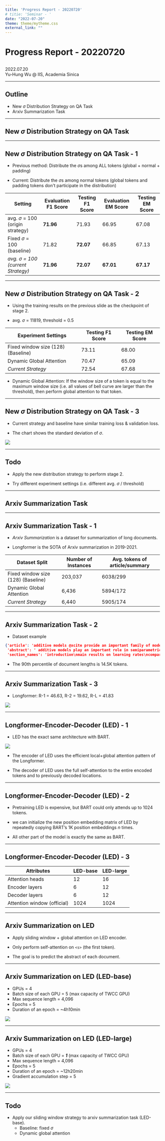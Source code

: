 ```yaml
---
title: 'Progress Report - 20220720'
# titie: 'Seminar - '
date: "2022-07-20"
theme: theme/mytheme.css
external_link: ""
---
```


# Progress Report - 20220720 <!-- .element: class="title" -->
##  <!-- .element: class="subtitle" -->

<div class="title-name">
2022.07.20 <br>
Yu-Hung Wu @ IIS, Academia Sinica
</div>

---

## Outline

- New $\sigma$ Distribution Strategy on QA Task
- Arxiv Summarization Task

---

## New $\sigma$ Distribution Strategy on QA Task <!-- .element: class="section-title" -->

----

## New $\sigma$ Distribution Strategy on QA Task - 1

- Previous method: Distribute the $\sigma$s among ALL tokens (global + normal + padding)

- Current: Distribute the $\sigma$s among normal tokens (global tokens and padding tokens don't participate in the distribution)

| Setting                                  | Evaluation F1 Score | Testing F1 Score | Evaluation EM Score | Testing EM Score |
| ---------------------------------------- | ------------------- | ---------------- | ------------------- | ---------------- |
| avg. $\sigma$ = 100 (origin strategy)    | **71.96**           | 71.93            | 66.95               | 67.08            |
| Fixed $\sigma$ = 100 (baseline)          | 71.82               | **72.07**        | 66.85               | 67.13            |
| *avg. $\sigma$ = 100 (current Strategy)* | **71.96**           | **72.07**        | **67.01**           | **67.17**        |

----

## New $\sigma$ Distribution Strategy on QA Task - 2

- Using the training results on the previous slide as the checkpoint of stage 2.

- avg. $\sigma$ = 11819, threshold = 0.5

| Experiment Settings                | Testing F1 Score | Testing EM Score |
| ---------------------------------- | ---------------- | ---------------- |
| Fixed window size (128) (Baseline) | 73.11            | 68.00            |
| Dynamic Global Attention           | 70.47            | 65.09            |
| *Current Strategy*                 | 72.54            | 67.68            |

* Dynamic Global Attention: If the window size of a token is equal to the maximum window size (i.e. all values of bell curve are larger than the threshold), then perform global attention to that token.

----

## New $\sigma$ Distribution Strategy on QA Task - 3

- Current strategy and baseline have similar training loss & validation loss.

- The chart shows the standard deviation of $\sigma$.

![](attachments/2022-07-19-16-03-39.png)

----

## Todo

- Apply the new distribution strategy to perform stage 2.

- Try different experiment settings (i.e. different avg. $\sigma$ / threshold)

---

## Arxiv Summarization Task <!-- .element: class="section-title" -->

----

## Arxiv Summarization Task - 1

- *Arxiv Summarization* is a dataset for summarization of long documents.

- Longformer is the SOTA of Arxiv summarization in 2019-2021.

| Dataset Split                      | Number of Instances | Avg. tokens of article/summary |
| ---------------------------------- | ------------------- | ------------------------------ |
| Fixed window size (128) (Baseline) | 203,037             | 6038/299                       |
| Dynamic Global Attention           | 6,436               | 5894/172                       |
| *Current Strategy*                 | 6,440               | 5905/174                       |

----

## Arxiv Summarization Task - 2

- Dataset example

```json
{'article': 'additive models @xcite provide an important family of models for semiparametric regression or classification . some reasons for the success of additive models are their increased flexibility when compared to linear or generalized linear models and their increased interpretability when compared to fully nonparametric models .\nit is well - known that good estimators in additive models are in general less prone to the curse of high dimensionality than good estimators in fully nonparametric models .\nmany examples of such estimators belong to the large class of regularized kernel based methods over a reproducing kernel hilbert space @xmath0 , see e.g. @xcite . in the last years\nmany interesting results on learning rates of regularized kernel based models for additive models have been published when the focus is on sparsity and when the classical least squares loss function is used , see e.g. @xcite , @xcite , @xcite , @xcite , @xcite , @xcite and the references therein . of course , the least squares loss function is differentiable and has many nice mathematical properties , but it is only locally lipschitz continuous and therefore regularized kernel based methods based on this loss function typically suffer on bad statistical robustness properties , even if the kernel is bounded .\nthis is in sharp contrast to kernel methods based on a lipschitz continuous loss function and on a bounded loss function , where results on upper bounds for the maxbias bias and on a bounded influence function are known , see e.g. @xcite for the general case and @xcite for additive models .\ntherefore , we will here consider the case of regularized kernel based methods based on a general convex and lipschitz continuous loss function , on a general kernel , and on the classical regularizing term @xmath1 for some @xmath2 which is a smoothness penalty but not a sparsity penalty , see e.g. @xcite .\nsuch regularized kernel based methods are now often called support vector machines ( svms ) , although the notation was historically used for such methods based on the special hinge loss function and for special kernels only , we refer to @xcite .    in this paper we address the open question , whether an svm with an additive kernel can provide a substantially better learning rate in high dimensions than an svm with a general kernel , say a classical gaussian rbf kernel , if the assumption of an additive model is satisfied .\nour leading example covers learning rates for quantile regression based on the lipschitz continuous but non - differentiable pinball loss function , which is also called check function in the literature , see e.g. @xcite and @xcite for parametric quantile regression and @xcite , @xcite , and @xcite for kernel based quantile regression .\nwe will not address the question how to check whether the assumption of an additive model is satisfied because this would be a topic of a paper of its own .\nof course , a practical approach might be to fit both models and compare their risks evaluated for test data .\nfor the same reason we will also not cover sparsity .\nconsistency of support vector machines generated by additive kernels for additive models was considered in @xcite . in this paper\nwe establish learning rates for these algorithms .\nlet us recall the framework with a complete separable metric space @xmath3 as the input space and a closed subset @xmath4 of @xmath5 as the output space .\na borel probability measure @xmath6 on @xmath7 is used to model the learning problem and an independent and identically distributed sample @xmath8 is drawn according to @xmath6 for learning .\na loss function @xmath9 is used to measure the quality of a prediction function @xmath10 by the local error @xmath11 .\n_ throughout the paper we assume that @xmath12 is measurable , @xmath13 , convex with respect to the third variable , and uniformly lipschitz continuous satisfying @xmath14 with a finite constant @xmath15 .\n_    support vector machines ( svms ) considered here are kernel - based regularization schemes in a reproducing kernel hilbert space ( rkhs ) @xmath0 generated by a mercer kernel @xmath16 . with a shifted loss function @xmath17 introduced for dealing\neven with heavy - tailed distributions as @xmath18 , they take the form @xmath19 where for a general borel measure @xmath20 on @xmath21 , the function @xmath22 is defined by @xmath23 where @xmath24 is a regularization parameter .\nthe idea to shift a loss function has a long history , see e.g. @xcite in the context of m - estimators .\nit was shown in @xcite that @xmath22 is also a minimizer of the following optimization problem involving the original loss function @xmath12 if a minimizer exists : @xmath25    the additive model we consider consists of the _ input space decomposition _\n@xmath26 with each @xmath27 a complete separable metric space and a _ hypothesis space _\n@xmath28 where @xmath29 is a set of functions @xmath30 each of which is also identified as a map @xmath31 from @xmath3 to @xmath5 .\nhence the functions from @xmath32 take the additive form @xmath33 .\nwe mention , that there is strictly speaking a notational problem here , because in the previous formula each quantity @xmath34 is an element of the set @xmath35 which is a subset of the full input space @xmath36 , @xmath37 , whereas in the definition of sample @xmath8 each quantity @xmath38 is an element of the full input space @xmath36 , where @xmath39 .\nbecause these notations will only be used in different places and because we do not expect any misunderstandings , we think this notation is easier and more intuitive than specifying these quantities with different symbols .\nthe additive kernel @xmath40 is defined in terms of mercer kernels @xmath41 on @xmath27 as @xmath42 it generates an rkhs @xmath0 which can be written in terms of the rkhs @xmath43 generated by @xmath41 on @xmath27 corresponding to the form ( [ additive ] ) as @xmath44 with norm given by @xmath45 the norm of @xmath46 satisfies @xmath47    to illustrate advantages of additive models , we provide two examples of comparing additive with product kernels .\nthe first example deals with gaussian rbf kernels .\nall proofs will be given in section [ proofsection ] .\n[ gaussadd ] let @xmath48 , @xmath49 $ ] and @xmath50 ^ 2.$ ] let @xmath51 and @xmath52.\\ ] ] the additive kernel @xmath53 is given by @xmath54 furthermore , the product kernel @xmath55 is the standard gaussian kernel given by @xmath56 define a gaussian function @xmath57 on @xmath58 ^ 2 $ ] depending only on one variable by @xmath59 then @xmath60 but @xmath61 where @xmath62 denotes the rkhs generated by the standard gaussian rbf kernel @xmath63 .\nthe second example is about sobolev kernels .\n[ sobolvadd ] let @xmath64 , @xmath65 $ ] and @xmath58^s.$ ] let @xmath66 : = \\bigl\\{u\\in l_2([0,1 ] ) ; d^\\alpha u \\in l_2([0,1 ] ) \\mbox{~for~all~}|\\alpha|\\le 1\\bigr\\}\\ ] ] be the sobolev space consisting of all square integrable univariate functions whose derivative is also square integrable .\nit is an rkhs with a mercer kernel @xmath67 defined on @xmath68 ^ 2 $ ] .\nif we take all the mercer kernels @xmath69 to be @xmath67 , then @xmath70 $ ] for each @xmath71 .\nthe additive kernel @xmath72 is also a mercer kernel and defines an rkhs @xmath73\\right\\}.\\ ] ] however , the multivariate sobolev space @xmath74^s)$ ] , consisting of all square integrable functions whose partial derivatives are all square integrable , contains discontinuous functions and is not an rkhs .\ndenote the marginal distribution of @xmath6 on @xmath27 as @xmath75 . under the assumption that @xmath76 for each @xmath71 and that @xmath43 is dense in @xmath29 in the @xmath77-metric , it was proved in @xcite that @xmath78 in probability as long as @xmath79 satisfies @xmath80 and @xmath81 .\nthe rest of the paper has the following structure .\nsection [ ratessection ] contains our main results on learning rates for svms based on additive kernels . learning rates for quantile regression\nare treated as important special cases .\nsection [ comparisonsection ] contains a comparison of our results with other learning rates published recently .\nsection [ proofsection ] contains all the proofs and some results which can be interesting in their own .\nin this paper we provide some learning rates for the support vector machines generated by additive kernels for additive models which helps improve the quantitative understanding presented in @xcite .\nthe rates are about asymptotic behaviors of the excess risk @xmath82 and take the form @xmath83 with @xmath84 .\nthey will be stated under three kinds of conditions involving the hypothesis space @xmath0 , the measure @xmath6 , the loss @xmath12 , and the choice of the regularization parameter @xmath85 .\nthe first condition is about the approximation ability of the hypothesis space @xmath0 .\nsince the output function @xmath19 is from the hypothesis space , the learning rates of the learning algorithm depend on the approximation ability of the hypothesis space @xmath0 with respect to the optimal risk @xmath86 measured by the following approximation error .\n[ defapprox ] the approximation error of the triple @xmath87 is defined as @xmath88    to estimate the approximation error , we make an assumption about the minimizer of the risk @xmath89    for each @xmath90 , define the integral operator @xmath91 associated with the kernel @xmath41 by @xmath92 we mention that @xmath93 is a compact and positive operator on @xmath94 . hence we can find its normalized eigenpairs @xmath95 such that @xmath96 is an orthonormal basis of @xmath94 and @xmath97 as @xmath98 . fix @xmath99 .\nthen we can define the @xmath100-th power @xmath101 of @xmath93 by @xmath102 this is a positive and bounded operator and its range is well - defined .\nthe assumption @xmath103 means @xmath104 lies in this range .\n[ assumption1 ] we assume @xmath105 and @xmath106 where for some @xmath107 and each @xmath108 , @xmath109 is a function of the form @xmath110 with some @xmath111 .\nthe case @xmath112 of assumption [ assumption1 ] means each @xmath113 lies in the rkhs @xmath43 .\na standard condition in the literature ( e.g. , @xcite ) for achieving decays of the form @xmath114 for the approximation error ( [ approxerrordef ] ) is @xmath115 with some @xmath116 . here\nthe operator @xmath117 is defined by @xmath118 in general , this can not be written in an additive form .\nhowever , the hypothesis space ( [ additive ] ) takes an additive form @xmath119 .\nso it is natural for us to impose an additive expression @xmath120 for the target function @xmath121 with the component functions @xmath113 satisfying the power condition @xmath110 .\nthe above natural assumption leads to a technical difficulty in estimating the approximation error : the function @xmath113 has no direct connection to the marginal distribution @xmath122 projected onto @xmath27 , hence existing methods in the literature ( e.g. , @xcite ) can not be applied directly .\nnote that on the product space @xmath123 , there is no natural probability measure projected from @xmath6 , and the risk on @xmath124 is not defined .    our idea to overcome the difficulty is to introduce an intermediate function @xmath125 .\nit may not minimize a risk ( which is not even defined ) .\nhowever , it approximates the component function @xmath113 well .\nwhen we add up such functions @xmath126 , we get a good approximation of the target function @xmath121 , and thereby a good estimate of the approximation error .\nthis is the first novelty of the paper .\n[ approxerrorthm ] under assumption [ assumption1 ] , we have @xmath127 where @xmath128 is the constant given by @xmath129      the second condition for our learning rates is about the capacity of the hypothesis space measured by @xmath130-empirical covering numbers .    let @xmath131 be a set of functions on @xmath21 and @xmath132 for every @xmath133 the * covering number of @xmath131 * with respect to the empirical metric @xmath134 , given by @xmath135 is defined as @xmath136 and the * @xmath130-empirical covering number * of @xmath137 is defined as @xmath138    [ assumption2 ] we assume @xmath139 and that for some @xmath140 , @xmath141 and every @xmath142 , the @xmath130-empirical covering number of the unit ball of @xmath43 satisfies @xmath143    the second novelty of this paper is to observe that the additive nature of the hypothesis space yields the following nice bound with a dimension - independent power exponent for the covering numbers of the balls of the hypothesis space @xmath0 , to be proved in section [ samplesection ] .\n[ capacitythm ] under assumption [ assumption2 ] , for any @xmath144 and @xmath145 , we have @xmath146    the bound for the covering numbers stated in theorem [ capacitythm ] is special : the power @xmath147 is independent of the number @xmath148 of the components in the additive model .\nit is well - known @xcite in the literature of function spaces that the covering numbers of balls of the sobolev space @xmath149 on the cube @xmath150^s$ ] of the euclidean space @xmath151 with regularity index @xmath152 has the following asymptotic behavior with @xmath153 : @xmath154 here the power @xmath155 depends linearly on the dimension @xmath148 .\nsimilar dimension - dependent bounds for the covering numbers of the rkhss associated with gaussian rbf - kernels can be found in @xcite .\nthe special bound in theorem [ capacitythm ] demonstrates an advantage of the additive model in terms of capacity of the additive hypothesis space .\nthe third condition for our learning rates is about the noise level in the measure @xmath6 with respect to the hypothesis space . before stating the general condition\n, we consider a special case for quantile regression , to illustrate our general results .\nlet @xmath156 be a quantile parameter .\nthe quantile regression function @xmath157 is defined by its value @xmath158 to be a @xmath159-quantile of @xmath160 , i.e. , a value @xmath161 satisfying @xmath162 the regularization scheme for quantile regression considered here takes the form ( [ algor ] ) with the loss function @xmath12 given by the pinball loss as @xmath163    a noise condition on @xmath6 for quantile regression is defined in @xcite as follows . to this end , let @xmath164 be a probability measure on @xmath165 and @xmath166 . then a real number @xmath167 is called @xmath159-quantile of @xmath164 , if and only if @xmath167 belongs to the set @xmath168\\bigr ) \\ge\n\\tau     \\mbox{~~and~~ } q\\bigl([t , \\infty)\\bigr ) \\ge 1-\\tau\\bigr\\}\\,.\\ ] ] it is well - known that @xmath169 is a compact interval .\n[ noisecond ] let @xmath166 .    1 .\na probability measure @xmath164 on @xmath165 is said to have a * @xmath159-quantile of type @xmath170 * , if there exist a @xmath159-quantile @xmath171 and a constant @xmath172 such that , for all @xmath173 $ ] , we have @xmath174 2 .\nlet @xmath175 $ ] .\nwe say that a probability measure @xmath20 on @xmath176 has a * @xmath159-quantile of @xmath177-average type @xmath170 * if the conditional probability measure @xmath178 has @xmath179-almost surely a @xmath159-quantile of type @xmath170 and the function @xmath180 where @xmath181 is the constant defined in part ( 1 ) , satisfies @xmath182 .\none can show that a distribution @xmath164 having a @xmath159-quantile of type @xmath170 has a unique @xmath159-quantile @xmath183 .\nmoreover , if @xmath164 has a lebesgue density @xmath184 then @xmath164 has a @xmath159-quantile of type @xmath170 if @xmath184 is bounded away from zero on @xmath185 $ ] since we can use @xmath186\\}$ ] in ( [ tauquantileoftype2formula ] ) .\nthis assumption is general enough to cover many distributions used in parametric statistics such as gaussian , student s @xmath187 , and logistic distributions ( with @xmath188 ) , gamma and log - normal distributions ( with @xmath189 ) , and uniform and beta distributions ( with @xmath190 $ ] ) .\nthe following theorem , to be proved in section [ proofsection ] , gives a learning rate for the regularization scheme ( [ algor ] ) in the special case of quantile regression .\n[ quantilethm ] suppose that @xmath191 almost surely for some constant @xmath192 , and that each kernel @xmath41 is @xmath193 with @xmath194 for some @xmath195 .\nif assumption [ assumption1 ] holds with @xmath112 and @xmath6 has a @xmath159-quantile of @xmath177-average type @xmath170 for some @xmath196 $ ] , then by taking @xmath197 , for any @xmath198 and @xmath199 , with confidence at least @xmath200 we have @xmath201 where @xmath202 is a constant independent of @xmath203 and @xmath204 and @xmath205    please note that the exponent @xmath206 given by ( [ quantilerates2 ] ) for the learning rate in ( [ quantilerates ] ) is independent of the quantile level @xmath159 , of the number @xmath148 of additive components in @xmath207 , and of the dimensions @xmath208 and @xmath209 further note that @xmath210 , if @xmath211 , and @xmath212 if @xmath213 . because @xmath214 can be arbitrarily close to @xmath215 , the learning rate , which is independent of the dimension @xmath216 and given by theorem [ quantilethm ] , is close to @xmath217 for large values of @xmath177 and is close to @xmath218 or better , if @xmath211 .      to state our general learning rates\n, we need an assumption on a _ variance - expectation bound _ which is similar to definition [ noisecond ] in the special case of quantile regression .\n[ assumption3 ] we assume that there exist an exponent @xmath219 $ ] and a positive constant @xmath220 such that @xmath221    assumption [ assumption3 ] always holds true for @xmath222 . if the triple @xmath223 satisfies some conditions , the exponent @xmath224 can be larger .\nfor example , when @xmath12 is the pinball loss ( [ pinloss ] ) and @xmath6 has a @xmath159-quantile of @xmath177-average type @xmath225 for some @xmath196 $ ] and @xmath226 as defined in @xcite , then @xmath227 .\n[ mainratesthm ] suppose that @xmath228 is bounded by a constant @xmath229 almost surely . under assumptions [ assumption1 ] to [ assumption3 ] ,\nif we take @xmath198 and @xmath230 for some @xmath231 , then for any @xmath232 , with confidence at least @xmath200 we have @xmath233 where @xmath234 is given by @xmath235 and @xmath202 is constant independent of @xmath203 or @xmath204 ( to be given explicitly in the proof ) .\nwe now add some theoretical and numerical comparisons on the goodness of our learning rates with those from the literature . as already mentioned in the introduction\n, some reasons for the popularity of additive models are flexibility , increased interpretability , and ( often ) a reduced proneness of the curse of high dimensions .\nhence it is important to check , whether the learning rate given in theorem [ mainratesthm ] under the assumption of an additive model favourably compares to ( essentially ) optimal learning rates without this assumption . in other words ,\nwe need to demonstrate that the main goal of this paper is achieved by theorem [ quantilethm ] and theorem [ mainratesthm ] , i.e. that an svm based on an additive kernel can provide a substantially better learning rate in high dimensions than an svm with a general kernel , say a classical gaussian rbf kernel , provided the assumption of an additive model is satisfied .\nour learning rate in theorem [ quantilethm ] is new and optimal in the literature of svm for quantile regression .\nmost learning rates in the literature of svm for quantile regression are given for projected output functions @xmath236 , while it is well known that projections improve learning rates @xcite . here the projection operator @xmath237 is defined for any measurable function @xmath10 by @xmath238 sometimes this is called clipping .\nsuch results are given in @xcite .\nfor example , under the assumptions that @xmath6 has a @xmath159-quantile of @xmath177-average type @xmath170 , the approximation error condition ( [ approxerrorb ] ) is satisfied for some @xmath239 , and that for some constants @xmath240 , the sequence of eigenvalues @xmath241 of the integral operator @xmath117 satisfies @xmath242 for every @xmath243 , it was shown in @xcite that with confidence at least @xmath200 , @xmath244 where @xmath245 here the parameter @xmath246 measures the capacity of the rkhs @xmath247 and it plays a similar role as half of the parameter @xmath147 in assumption 2 . for a @xmath193 kernel and @xmath112\n, one can choose @xmath246 and @xmath147 to be arbitrarily small and the above power index @xmath248 can be taken as @xmath249 .\nthe learning rate in theorem [ quantilethm ] may be improved by relaxing assumption 1 to a sobolev smoothness condition for @xmath121 and a regularity condition for the marginal distribution @xmath250 .\nfor example , one may use a gaussian kernel @xmath251 depending on the sample size @xmath203 and @xcite achieve the approximation error condition ( [ approxerrorb ] ) for some @xmath252 .\nthis is done for quantile regression in @xcite .\nsince we are mainly interested in additive models , we shall not discuss such an extension .\n[ gaussmore ] let @xmath48 , @xmath49 $ ] and @xmath50 ^ 2.$ ] let @xmath51 and the additive kernel @xmath72 be given by ( [ gaussaddform ] ) with @xmath253 in example [ gaussadd ] as @xmath52.\\ ] ] if the function @xmath121 is given by ( [ gaussfcn ] ) , @xmath191 almost surely for some constant @xmath192 , and @xmath6 has a @xmath159-quantile of @xmath177-average type @xmath170 for some @xmath196 $ ] , then by taking @xmath197 , for any @xmath145 and @xmath199 , ( [ quantilerates ] ) holds with confidence at least @xmath200 .    it is unknown whether the above learning rate can be derived by existing approaches in the literature ( e.g. @xcite ) even after projection .\nnote that the kernel in the above example is independent of the sample size .\nit would be interesting to see whether there exists some @xmath99 such that the function @xmath57 defined by ( [ gaussfcn ] ) lies in the range of the operator @xmath254 .\nthe existence of such a positive index would lead to the approximation error condition ( [ approxerrorb ] ) , see @xcite .    let us now add some numerical comparisons on the goodness of our learning rates given by theorem [ mainratesthm ] with those given by @xcite .\ntheir corollary 4.12 gives ( essentially ) minmax optimal learning rates for ( clipped ) svms in the context of nonparametric quantile regression using one gaussian rbf kernel on the whole input space under appropriate smoothness assumptions of the target function .\nlet us consider the case that the distribution @xmath6 has a @xmath159-quantile of @xmath177-average type @xmath170 , where @xmath255 , and assume that both corollary 4.12 in @xcite and our theorem [ mainratesthm ] are applicable .\ni.e. , we assume in particular that @xmath6 is a probability measure on @xmath256 $ ] and that the marginal distribution @xmath257 has a lebesgue density @xmath258 for some @xmath259 . furthermore , suppose that the optimal decision function @xmath260 has ( to make theorem [ mainratesthm ] applicable with @xmath261 $ ] ) the additive structure @xmath207 with each @xmath104 as stated in assumption [ assumption1 ] , where @xmath262 and @xmath263 , with minimal risk @xmath86 and additionally fulfills ( to make corollary 4.12 in @xcite applicable ) @xmath264 where @xmath265 $ ] and @xmath266 denotes a besov space with smoothness parameter @xmath267 .\nthe intuitive meaning of @xmath248 is , that increasing values of @xmath248 correspond to increased smoothness .\nwe refer to ( * ? ? ? * and p. 44 ) for details on besov spaces .\nit is well - known that the besov space @xmath268 contains the sobolev space @xmath269 for @xmath270 , @xmath271 , and @xmath272 , and that @xmath273 .\nwe mention that if all @xmath41 are suitably chosen wendland kernels , their reproducing kernel hilbert spaces @xmath43 are sobolev spaces , see ( * ? ? ?\n* thm . 10.35 , p. 160 ) .\nfurthermore , we use the same sequence of regularizing parameters as in ( * ? ? ?\n4.9 , cor . 4.12 ) , i.e. , @xmath274 where @xmath275 , @xmath276 , @xmath277 $ ] , and @xmath278 is some user - defined positive constant independent of @xmath279 . for\nreasons of simplicity , let us fix @xmath280 .\nthen ( * ? ? ?\n4.12 ) gives learning rates for the risk of svms for @xmath159-quantile regression , if a single gaussian rbf - kernel on @xmath281 is used for @xmath159-quantile functions of @xmath177-average type @xmath170 with @xmath255 , which are of order @xmath282 hence the learning rate in theorem [ quantilethm ] is better than the one in ( * ? ? ?\n4.12 ) in this situation , if @xmath283 provided the assumption of the additive model is valid .\ntable [ table1 ] lists the values of @xmath284 from ( [ explicitratescz2 ] ) for some finite values of the dimension @xmath216 , where @xmath285 .\nall of these values of @xmath284 are positive with the exceptions if @xmath286 or @xmath287 .\nthis is in contrast to the corresponding exponent in the learning rate by ( * ? ?\n* cor . 4.12 ) , because @xmath288    table [ table2 ] and figures [ figure1 ] to [ figure2 ] give additional information on the limit @xmath289 .\nof course , higher values of the exponent indicates faster rates of convergence .\nit is obvious , that an svm based on an additive kernel has a significantly faster rate of convergence in higher dimensions @xmath216 compared to svm based on a single gaussian rbf kernel defined on the whole input space , of course under the assumption that the additive model is valid .\nthe figures seem to indicate that our learning rate from theorem [ mainratesthm ] is probably not optimal for small dimensions . however , the main focus of the present paper is on high dimensions .\n.[table1 ] the table lists the limits of the exponents @xmath290 from ( * ? ? ?\n* cor . 4.12 ) and @xmath291 from theorem [ mainratesthm ] , respectively , if the regularizing parameter @xmath292 is chosen in an optimal manner for the nonparametric setup , i.e. @xmath293 , with @xmath294 for @xmath295 and @xmath296 .\nrecall that @xmath297 $ ] .\n[ cols= " > , > , > , > " , ]',
 'abstract': ' additive models play an important role in semiparametric statistics . \n this paper gives learning rates for regularized kernel based methods for additive models . \n these learning rates compare favourably in particular in high dimensions to recent results on optimal learning rates for purely nonparametric regularized kernel based quantile regression using the gaussian radial basis function kernel , provided the assumption of an additive model is valid . \n additionally , a concrete example is presented to show that a gaussian function depending only on one variable lies in a reproducing kernel hilbert space generated by an additive gaussian kernel , but does not belong to the reproducing kernel hilbert space generated by the multivariate gaussian kernel of the same variance .    * \n key words and phrases . * additive model , kernel , quantile regression , semiparametric , rate of convergence , support vector machine . ',
 'section_names': 'introduction\nmain results on learning rates\ncomparison of learning rates'}
```

- The 90th percentile of document lengths is 14.5K tokens.

----

## Arxiv Summarization Task - 3

- Longformer: R-1 = 46.63, R-2 = 19.62, R-L = 41.83

![](attachments/2022-07-19-16-49-43.png) <!-- .element: class="img90" -->

----

## Longformer-Encoder-Decoder (LED) - 1

- LED has the exact same architecture with BART.

![](attachments/2022-07-19-16-55-34.png)

- The encoder of LED uses the efficient local+global attention pattern of the Longformer.

- The decoder of LED uses the full self-attention to the entire encoded tokens and to previously decoded locations.

----

## Longformer-Encoder-Decoder (LED) - 2

- Pretraining LED is expensive, but BART could only attends up to 1024 tokens.

- we can initialize the new position embedding matrix of LED by repeatedly copying BART’s 1K position embeddings $n$ times.

- All other part of the model is exactly the same as BART.

----

## Longformer-Encoder-Decoder (LED) - 3

| Attributes                  | LED-base | LED-large |
| --------------------------- | -------- | --------- |
| Attention heads             | 12       | 16        |
| Encoder layers              | 6        | 12        |
| Decoder layers              | 6        | 12        |
| Attention window (official) | 1024     | 1024      |

----

## Arxiv Summarization on LED

- Apply sliding window + global attention on LED encoder.

- Only perform self-attention on ```<s>``` (the first token).

- The goal is to predict the abstract of each document.

----

## Arxiv Summarization on LED (LED-base)

- GPUs = 4
- Batch size of each GPU = 5 (max capacity of TWCC GPU)
- Max sequence length = 4,096
- Epochs = 5
- Duration of an epoch = ~4h10min

![](attachments/2022-07-19-17-18-54.png) <!-- .element: class="img70" -->

----

## Arxiv Summarization on LED (LED-large)

- GPUs = 4
- Batch size of each GPU = ***1*** (max capacity of TWCC GPU)
- Max sequence length = 4,096
- Epochs = 5
- Duration of an epoch = ~12h20min
- Gradient accumulation step = 5

![](attachments/2022-07-19-17-22-23.png) <!-- .element: class="img70" -->

----

## Todo

- Apply our sliding window strategy to arxiv summarization task (LED-base).
  - Baseline: fixed $\sigma$
  - Dynamic global attention